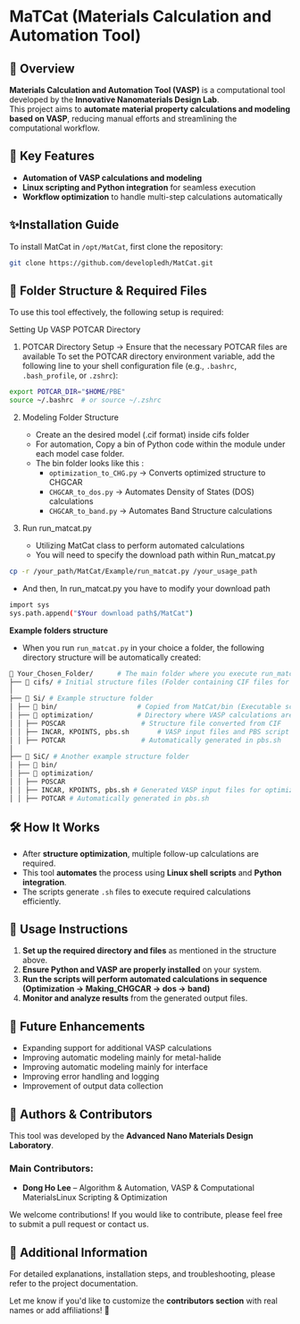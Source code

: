 # MaTCat (Materials Calculation and Automation Tool) 

## 📌 Overview
**Materials Calculation and Automation Tool (VASP)** is a computational tool developed by the **Innovative Nanomaterials Design Lab**.  
This project aims to **automate material property calculations and modeling based on VASP**, reducing manual efforts and streamlining the computational workflow.  

## 🚀 Key Features  
- **Automation of VASP calculations and modeling**  
- **Linux scripting and Python integration** for seamless execution  
- **Workflow optimization** to handle multi-step calculations automatically

## ✨Installation Guide
To install MatCat in `/opt/MatCat`, first clone the repository:

```bash
git clone https://github.com/developledh/MatCat.git 
```


## 📁 Folder Structure & Required Files  
To use this tool effectively, the following setup is required:  

Setting Up VASP POTCAR Directory
1. POTCAR Directory Setup → Ensure that the necessary POTCAR files are available
To set the POTCAR directory environment variable, add the following line to your shell configuration file (e.g., `.bashrc`, `.bash_profile`, or `.zshrc`):

```sh
export POTCAR_DIR="$HOME/PBE"
source ~/.bashrc  # or source ~/.zshrc
```
2. Modeling Folder Structure  
   - Create an the desired model (.cif format) inside cifs folder
   - For automation, Copy a bin of Python code within the module under each model case folder.
   - The bin folder looks like this : 
     - `optimization_to_CHG.py` → Converts optimized structure to CHGCAR  
     - `CHGCAR_to_dos.py` → Automates Density of States (DOS) calculations  
     - `CHGCAR_to_band.py` → Automates Band Structure calculations
      
3. Run run_matcat.py
   - Utilizing MatCat class to perform automated calculations
   - You will need to specify the download path within Run_matcat.py
     
```sh
cp -r /your_path/MatCat/Example/run_matcat.py /your_usage_path
```
- And then, In run_matcat.py you have to modify your download path

```sh
import sys
sys.path.append("$Your download path$/MatCat")
```

**Example folders structure**
- When you run `run_matcat.py` in your choice a folder, the following directory structure will be automatically created:

```sh
📂 Your_Chosen_Folder/      # The main folder where you execute run_matcat.py
├── 📂 cifs/ # Initial structure files (Folder containing CIF files for conversion)
│
├── 📂 Si/ # Example structure folder
│ ├── 📂 bin/                    # Copied from MatCat/bin (Executable scripts for automatic calculation)
│ ├── 📂 optimization/           # Directory where VASP calculations are performed
│ │ ├── POSCAR                   # Structure file converted from CIF
│ │ ├── INCAR, KPOINTS, pbs.sh       # VASP input files and PBS script
│ │ ├── POTCAR                   # Automatically generated in pbs.sh
│
├── 📂 SiC/ # Another example structure folder
│ ├── 📂 bin/ 
│ ├── 📂 optimization/
│ │ ├── POSCAR
│ │ ├── INCAR, KPOINTS, pbs.sh # Generated VASP input files for optimization
│ │ ├── POTCAR # Automatically generated in pbs.sh
```

## 🛠️ How It Works  
- After **structure optimization**, multiple follow-up calculations are required.  
- This tool **automates** the process using **Linux shell scripts** and **Python integration**.  
- The scripts generate `.sh` files to execute required calculations efficiently.  

## 📝 Usage Instructions  
1. **Set up the required directory and files** as mentioned in the structure above.  
2. **Ensure Python and VASP are properly installed** on your system.  
3. **Run the scripts will perform automated calculations in sequence (Optimization -> Making_CHGCAR -> dos -> band)**  
4. **Monitor and analyze results** from the generated output files.  

## 📌 Future Enhancements  
- Expanding support for additional VASP calculations
- Improving automatic modeling mainly for metal-halide
- Improving automatic modeling mainly for interface 
- Improving error handling and logging
- Improvement of output data collection

## 👥 Authors & Contributors  
This tool was developed by the **Advanced Nano Materials Design Laboratory**.  

### **Main Contributors:**  
- **Dong Ho Lee** – Algorithm & Automation, VASP & Computational MaterialsLinux Scripting & Optimization  

We welcome contributions! If you would like to contribute, please feel free to submit a pull request or contact us.

## 📄 Additional Information  
For detailed explanations, installation steps, and troubleshooting, please refer to the project documentation.  



Let me know if you'd like to customize the **contributors section** with real names or add affiliations! 🚀
